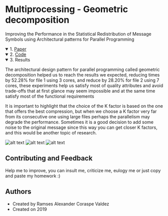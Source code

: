 # Multiprocessing - Geometric decomposition
Improving the Performance in the Statistical Redistribution of Message Symbols using Architectural patterns for Parallel Programming


<details open>   
<summary> 1. <a href="https://wittline.github.io/Multiprocessing/Multiprocessing/Pages/paper.pdf">Paper </a></summary>   
</details>

<details open>   
<summary> 2. <a href="https://wittline.github.io/Multiprocessing/Pages/Multiprocessing.html">Code </a></summary>               
</details>

<details open>   
<summary> 3. Results </summary>
   
The architectural design pattern for parallel programming called geometric decomposition helped us to reach the results we expected, reducing times by 52.28% for file 1 using 3 cores, and reduce by 28.20% for file 2 using 7 cores, these experiments help us satisfy most of quality attributes and avoid trade-offs that at first glance may seem impossible and at the same time satisfy most of the functional requirements

It is important to highlight that the choice of the K factor is based on the one that offers the best compression, but when we choose a K factor very far from its consecutive one using large files perhaps the parallelism may degrade the performance. Sometimes it is a good decision to add some noise to the original message since this way you can get closer K factors, and this would be another topic of research.

</details>


![alt text](https://wittline.github.io/Multiprocessing/Images/Grafica2.PNG)
![alt text](https://wittline.github.io/Multiprocessing/Images/grafica1.PNG)
![alt text](https://wittline.github.io/Computer-Vision-and-Deep-Learning/Visi%C3%B3n%20Computacional%20y%20Deep%20Learning/Tarea%201/ejemplos/baboon_TP.png)

## Contributing and Feedback
Help me to improve, you can insult me, criticize me, eulogy me or just copy and paste my homework :)

## Authors
- Created by Ramses Alexander Coraspe Valdez
- Created on 2019

